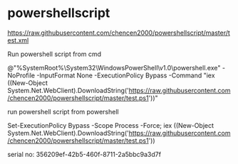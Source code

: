 # powershellscript

https://raw.githubusercontent.com/chencen2000/powershellscript/master/test.xml


Run powershell script from cmd

@"%SystemRoot%\System32\WindowsPowerShell\v1.0\powershell.exe" -NoProfile -InputFormat None -ExecutionPolicy Bypass -Command "iex ((New-Object System.Net.WebClient).DownloadString('https://raw.githubusercontent.com/chencen2000/powershellscript/master/test.ps1'))"

run powershell script from powershell

Set-ExecutionPolicy Bypass -Scope Process -Force; iex ((New-Object System.Net.WebClient).DownloadString('https://raw.githubusercontent.com/chencen2000/powershellscript/master/test.ps1'))

serial no:
356209ef-42b5-460f-8711-2a5bbc9a3d7f